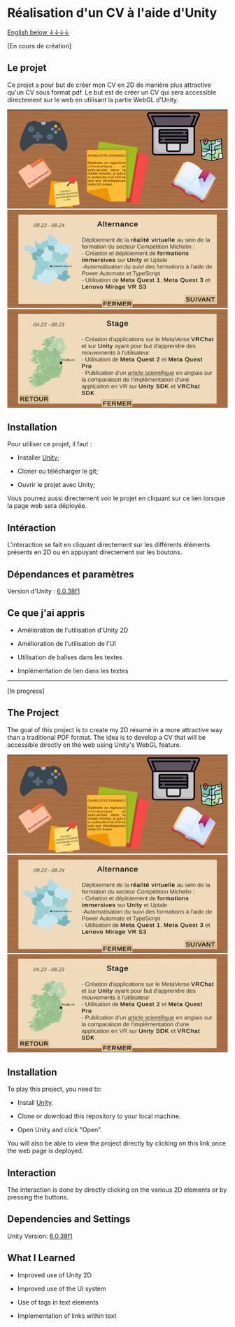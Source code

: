 ﻿
# Réalisation d'un CV à l'aide d'Unity

  

  

[English below ↓↓↓↓](#the-project)

  [En cours de création]

## Le projet

  

  

Ce projet a pour but de créer mon CV en 2D de manière plus attractive qu'un CV sous format pdf. Le but est de créer un CV qui sera accessible directement sur le web en utilisant la partie WebGL d'Unity.

  
![](./Assets/Photos/CV_accueil.png)
![](./Assets/Photos/CV_exp1.png)
![](./Assets/Photos/CV_exp2.png)
  

## Installation

  

  

Pour utiliser ce projet, il faut :

- Installer [Unity][hub];

- Cloner ou télécharger le git;

- Ouvrir le projet avec Unity;

  

Vous pourrez aussi directement voir le projet en cliquant sur ce lien lorsque la page web sera déployée.

  

  

## Intéraction

  

  
  L'interaction se fait en cliquant directement sur les différents éléments présents en 2D ou en appuyant directement sur les boutons.
  

  

## Dépendances et paramètres

  

  

Version d'Unity : [6.0.38f1][unityversion] 


 

  

## Ce que j'ai appris

  
  

- Amélioration de l'utilisation d'Unity 2D

- Amélioration de l'utilisation de l'UI

- Utilisation de balises dans les textes

- Implémentation de lien dans les textes

  

  

---

  [In progress]

## The Project

  

  

The goal of this project is to create my 2D résumé in a more attractive way than a traditional PDF format. The idea is to develop a CV that will be accessible directly on the web using Unity's WebGL feature.

  
![](./Assets/Photos/CV_accueil.png)
![](./Assets/Photos/CV_exp1.png)
![](./Assets/Photos/CV_exp2.png)

## Installation

  

To play this project, you need to:

- Install [Unity][hub].

- Clone or download this repository to your local machine.

- Open Unity and click "Open".

  

You will also be able to view the project directly by clicking on this link once the web page is deployed.

  

## Interaction

  
  
The interaction is done by directly clicking on the various 2D elements or by pressing the buttons.
  

## Dependencies and Settings

  

  

Unity Version: [6.0.38f1][unityversion] 

  

## What I Learned

  

- Improved use of Unity 2D

- Improved use of the UI system

- Use of tags in text elements

- Implementation of links within text

  

[unityversion]: <https://unity.com/fr/releases/editor/whats-new/6000.0.38#notes>

  

[porte]: <https://assetstore.unity.com/packages/3d/props/interior/free-wood-door-pack-280509>

  

[keypad]: <https://assetstore.unity.com/packages/3d/props/electronics/keypad-free-262151>

  

[chambre1]: <https://assetstore.unity.com/packages/3d/props/furniture/big-furniture-pack-7717>

  

[chambre2]: <https://assetstore.unity.com/packages/3d/environments/minimalist-archviz-bedroom-131093>

  

[poubelle]: <https://assetstore.unity.com/packages/3d/props/furniture/trash-bin-96670>

  

[livres]: <https://assetstore.unity.com/packages/3d/props/interior/qa-books-115415>

  

[pc]: <https://assetstore.unity.com/packages/3d/props/pks-laptop-low-264665>

  

[meta]: <https://www.meta.com/fr-fr/help/quest/1517439565442928/?srsltid=AfmBOopkSjnjqp4WxYa2_saKjVrcXnT893FLHjNIZw3kS3YSjOKN6O2I>

  

[hub]: <https://unity.com/download>

[chambre3]:<https://assetstore.unity.com/packages/3d/environments/apartment-kit-124055>

[light]:<https://assetstore.unity.com/packages/3d/props/interior/casual-light-pack-303168>
